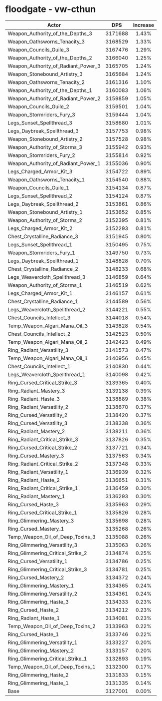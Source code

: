 # floodgate - vw-cthun
| Actor | DPS | Increase |
|---|:---:|:---:|
|Weapon_Authority_of_the_Depths_3|3171688|1.43%|
|Weapon_Oathsworns_Tenacity_3|3168529|1.33%|
|Weapon_Councils_Guile_3|3167476|1.29%|
|Weapon_Authority_of_the_Depths_2|3166040|1.25%|
|Weapon_Authority_of_Radiant_Power_3|3165705|1.24%|
|Weapon_Stonebound_Artistry_3|3165684|1.24%|
|Weapon_Oathsworns_Tenacity_2|3161316|1.10%|
|Weapon_Authority_of_the_Depths_1|3160083|1.06%|
|Weapon_Authority_of_Radiant_Power_2|3159859|1.05%|
|Weapon_Councils_Guile_2|3159501|1.04%|
|Weapon_Stormriders_Fury_3|3159444|1.04%|
|Legs_Sunset_Spellthread_3|3158680|1.01%|
|Legs_Daybreak_Spellthread_3|3157753|0.98%|
|Weapon_Stonebound_Artistry_2|3157528|0.98%|
|Weapon_Authority_of_Storms_3|3155942|0.93%|
|Weapon_Stormriders_Fury_2|3155814|0.92%|
|Weapon_Authority_of_Radiant_Power_1|3155036|0.90%|
|Legs_Charged_Armor_Kit_3|3154722|0.89%|
|Weapon_Oathsworns_Tenacity_1|3154540|0.88%|
|Weapon_Councils_Guile_1|3154134|0.87%|
|Legs_Sunset_Spellthread_2|3154124|0.87%|
|Legs_Daybreak_Spellthread_2|3153861|0.86%|
|Weapon_Stonebound_Artistry_1|3153652|0.85%|
|Weapon_Authority_of_Storms_2|3152395|0.81%|
|Legs_Charged_Armor_Kit_2|3152293|0.81%|
|Chest_Crystalline_Radiance_3|3151945|0.80%|
|Legs_Sunset_Spellthread_1|3150495|0.75%|
|Weapon_Stormriders_Fury_1|3149750|0.73%|
|Legs_Daybreak_Spellthread_1|3148828|0.70%|
|Chest_Crystalline_Radiance_2|3148233|0.68%|
|Legs_Weavercloth_Spellthread_3|3146859|0.64%|
|Weapon_Authority_of_Storms_1|3146519|0.62%|
|Legs_Charged_Armor_Kit_1|3146157|0.61%|
|Chest_Crystalline_Radiance_1|3144589|0.56%|
|Legs_Weavercloth_Spellthread_2|3144221|0.55%|
|Chest_Councils_Intellect_3|3144018|0.54%|
|Temp_Weapon_Algari_Mana_Oil_3|3143828|0.54%|
|Chest_Councils_Intellect_2|3142523|0.50%|
|Temp_Weapon_Algari_Mana_Oil_2|3142423|0.49%|
|Ring_Radiant_Versatility_3|3141573|0.47%|
|Temp_Weapon_Algari_Mana_Oil_1|3140956|0.45%|
|Chest_Councils_Intellect_1|3140830|0.44%|
|Legs_Weavercloth_Spellthread_1|3140098|0.42%|
|Ring_Cursed_Critical_Strike_3|3139365|0.40%|
|Ring_Radiant_Mastery_3|3139138|0.39%|
|Ring_Radiant_Haste_3|3138889|0.38%|
|Ring_Radiant_Versatility_2|3138670|0.37%|
|Ring_Cursed_Versatility_2|3138420|0.37%|
|Ring_Cursed_Versatility_3|3138338|0.36%|
|Ring_Radiant_Mastery_2|3138211|0.36%|
|Ring_Radiant_Critical_Strike_3|3137826|0.35%|
|Ring_Cursed_Critical_Strike_2|3137721|0.34%|
|Ring_Cursed_Mastery_3|3137563|0.34%|
|Ring_Radiant_Critical_Strike_2|3137348|0.33%|
|Ring_Radiant_Versatility_1|3136939|0.32%|
|Ring_Radiant_Haste_2|3136651|0.31%|
|Ring_Radiant_Critical_Strike_1|3136459|0.30%|
|Ring_Radiant_Mastery_1|3136293|0.30%|
|Ring_Cursed_Haste_3|3135963|0.29%|
|Ring_Cursed_Critical_Strike_1|3135826|0.28%|
|Ring_Glimmering_Mastery_3|3135698|0.28%|
|Ring_Cursed_Mastery_1|3135268|0.26%|
|Temp_Weapon_Oil_of_Deep_Toxins_3|3135088|0.26%|
|Ring_Glimmering_Versatility_3|3135063|0.26%|
|Ring_Glimmering_Critical_Strike_2|3134874|0.25%|
|Ring_Cursed_Versatility_1|3134786|0.25%|
|Ring_Glimmering_Critical_Strike_3|3134781|0.25%|
|Ring_Cursed_Mastery_2|3134372|0.24%|
|Ring_Glimmering_Mastery_1|3134365|0.24%|
|Ring_Glimmering_Versatility_2|3134361|0.24%|
|Ring_Glimmering_Haste_3|3134333|0.23%|
|Ring_Cursed_Haste_2|3134212|0.23%|
|Ring_Radiant_Haste_1|3134081|0.23%|
|Temp_Weapon_Oil_of_Deep_Toxins_2|3133963|0.22%|
|Ring_Cursed_Haste_1|3133746|0.22%|
|Ring_Glimmering_Versatility_1|3133227|0.20%|
|Ring_Glimmering_Mastery_2|3133157|0.20%|
|Ring_Glimmering_Critical_Strike_1|3132893|0.19%|
|Temp_Weapon_Oil_of_Deep_Toxins_1|3132300|0.17%|
|Ring_Glimmering_Haste_2|3131833|0.15%|
|Ring_Glimmering_Haste_1|3131335|0.14%|
|Base|3127001|0.00%|
